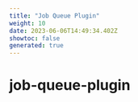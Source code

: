 ```yaml
---
title: "Job Queue Plugin"
weight: 10
date: 2023-06-06T14:49:34.402Z
showtoc: false
generated: true
---
```

<!-- This file was generated from the Vendure source. Do not modify. Instead, re-run the "docs:build" script -->


# job-queue-plugin